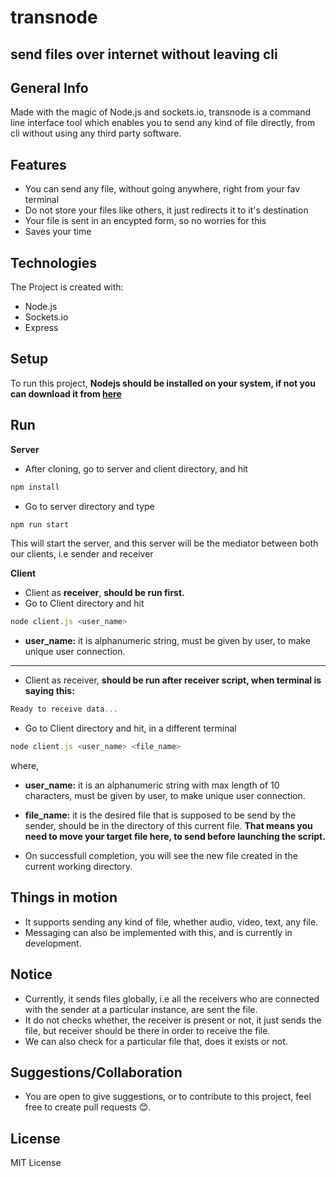 # transnode
## send files over internet without leaving cli

## General Info
Made with the magic of Node.js and sockets.io, transnode is a command line interface tool which enables you to send any kind of file directly, from cli without using any third party software.

## Features
- You can send any file, without going anywhere, right from your fav terminal
- Do not store your files like others, it just redirects it to it's destination
- Your file is sent in an encypted form, so no worries for this
- Saves your time

## Technologies
The Project is created with:

- Node.js
- Sockets.io
- Express

## Setup
To run this project, **Nodejs should be installed on your system, if not you can download it from [here](https://nodejs.org/en/)**

## Run
**Server**
- After cloning, go to server and client directory, and hit
```js
npm install
```

- Go to server directory and type
```js
npm run start
```

This will start the server, and this server will be the mediator between both our clients, i.e sender and receiver

**Client**
- Client as **receiver**, **should be run first.**
- Go to Client directory and hit

```js
node client.js <user_name>
```

- **user_name:** it is alphanumeric string, must be given by user, to make unique user connection.

<hr/>

- Client as receiver, **should be run after receiver script, when terminal is saying this:**

```js
Ready to receive data...
```

- Go to Client directory and hit, in a different terminal

```js
node client.js <user_name> <file_name>
```

where,

- **user_name:** it is an alphanumeric string with max length of 10 characters, must be given by user, to make unique user connection.

- **file_name:** it is the desired file that is supposed to be send by the sender, should be in the directory of this current file. **That means you need to move your target file here, to send before launching the script.**

* On successfull completion, you will see the new file created in the current working directory.

## Things in motion
- It supports sending any kind of file, whether audio, video, text, any file.
- Messaging can also be implemented with this, and is currently in development.

## Notice
- Currently, it sends files globally, i.e all the receivers who are connected with the sender at a particular instance, are sent the file.
- It do not checks whether, the receiver is present or not, it just sends the file, but receiver should be there in order to receive the file.
- We can also check for a particular file that, does it exists or not.

## Suggestions/Collaboration
- You are open to give suggestions, or to contribute to this project, feel free to create pull requests 😊.

## License
MIT License
